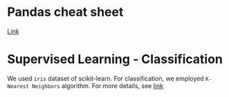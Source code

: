 # Pandas cheat sheet
[Link](https://elitedatascience.com/python-cheat-sheet)

# Supervised Learning - Classification
We used `iris` dataset of scikit-learn. For classification, we employed `K-Nearest Neighbors` algorithm. For more details, see [link](https://www.analyticsvidhya.com/blog/2018/08/k-nearest-neighbor-introduction-regression-python/) 